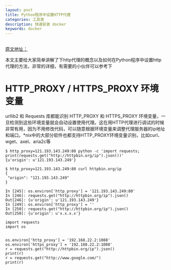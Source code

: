 ```yaml
---
layout: post
title: Python程序中设置HTTP代理
categories: 工具类
description: 快速安装 docker
keywords: docker
---
```


## 

[原文地址：
](https://zhuanlan.zhihu.com/p/30787723)

本文主要给大家简单讲解了下http代理的概念以及如何在Python程序中设置http代理的方法，非常的详细，有需要的小伙伴可以参考下

#  HTTP_PROXY / HTTPS_PROXY 环境变量

urllib2 和 Requests 库都能识别 HTTP_PROXY 和 HTTPS_PROXY 环境变量，一旦检测到这些环境变量就会自动设置使用代理。这在用HTTP代理进行调试的时候非常有用，因为不用修改代码，可以随意根据环境变量来调整代理服务器的ip地址和端口。*nix中的大部分软件也都支持HTTP_PROXY环境变量识别，比如curl、wget、axel、aria2c等

```dotnetcli
$ http_proxy=121.193.143.249:80 python -c 'import requests; print(requests.get("http://httpbin.org/ip").json())'
{u'origin': u'121.193.143.249'}

$ http_proxy=121.193.143.249:80 curl httpbin.org/ip
{
 "origin": "121.193.143.249"
}
```

```dotnetcli
In [245]: os.environ['http_proxy'] = '121.193.143.249:80'
In [246]: requests.get("http://httpbin.org/ip").json()
Out[246]: {u'origin': u'121.193.143.249'}
In [249]: os.environ['http_proxy'] = ''
In [250]: requests.get("http://httpbin.org/ip").json()
Out[250]: {u'origin': u'x.x.x.x'}
```

```dotnetcli
import requests
import os


os.environ['http_proxy'] = '192.168.22.2:1088'
os.environ['https_proxy'] = '192.168.22.2:1088'
r = requests.get("http://httpbin.org/ip").json()
print(r)
r = requests.get("http://www.google.com/")
print(r)

```